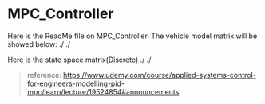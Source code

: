 # MPC_Controller
<p> Here is the ReadMe file on MPC_Controller. The vehicle model matrix will be showed below:
./
./
<p> Here is the state space matrix(Discrete)
./
./

> reference: https://www.udemy.com/course/applied-systems-control-for-engineers-modelling-pid-mpc/learn/lecture/19524854#announcements

